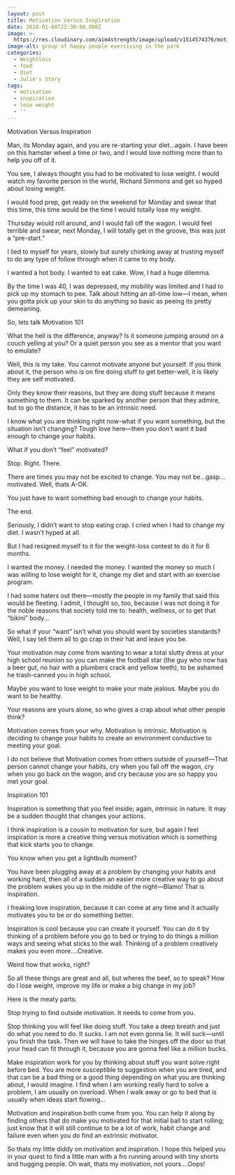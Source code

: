 ```yaml
---
layout: post
title: Motivation Versus Inspiration
date: 2018-01-08T22:30:00.000Z
image: >-
  https://res.cloudinary.com/aim4strength/image/upload/v1514574376/motivation-exercise.jpg
image-alt: group of happy people exercising in the park
categories:
  - Weightloss
  - food
  - diet
  - Julie's Story
tags:
  - motivation
  - inspiration
  - lose weight
  - ''
---
```

Motivation Versus Inspiration

Man, its Monday again, and you are re-starting your diet…again.  I have been on this hamster wheel a time or two, and I would love nothing more than to help you off of it.

You see, I always thought you had to be motivated to lose weight.  I would watch my favorite person in the world, Richard Simmons and get so hyped about losing weight. 

 I would food prep, get ready on the weekend for Monday and swear that this time, this time would be the time I would totally lose my weight.  

Thursday would roll around, and I would fall off the wagon.  I would feel terrible and swear, next Monday, I will totally get in the groove, this was just a “pre-start.”

I lied to myself for years, slowly but surely chinking away at trusting myself to do any type of follow through when it came to my body.  

I wanted a hot body.  I wanted to eat cake.  Wow, I had a huge dilemma.  

By the time I was 40, I was depressed, my mobility was limited and I had to pick up my stomach to pee.  Talk about hitting an all-time low—I mean, when you gotta pick up your skin to do anything so basic as peeing its pretty demeaning.  

So, lets talk Motivation 101

What the hell is the difference, anyway?  Is it someone jumping around on a couch yelling at you? Or a quiet person you see as a mentor that you want to emulate?

Well, this is my take.  You cannot motivate anyone but yourself.  If you think about it, the person who is on fire doing stuff to get better-well, it is likely they are self motivated.  

Only they know their reasons, but they are doing stuff because it means something to them. It can be sparked by another person that they admire, but to go the distance, it has to be an intrinsic need.

I know what you are thinking right now-what if you want something, but the situation isn’t changing?  Tough love here—then you don’t want it bad enough to change your habits.  

What if you don’t “feel” motivated?  

Stop. Right. There.  

There are times you may not be excited to change.  You may not be…gasp…motivated.  Well, thats A-OK.  

You just have to want something bad enough to change your habits. 

The end.  

Seriously, I didn’t want to stop eating crap.  I cried when I had to change my diet.  I wasn’t hyped at all. 

But I had resigned myself to it for the weight-loss contest to do it for 6 months. 

I wanted the money.  I needed the money. I wanted the money so much I was willing to lose weight for it, change my diet and start with an exercise program.

 I had some haters out there—mostly the people in my family that said this would be fleeting.  I admit, I thought so, too, because I was not doing it for the noble reasons that society told me to: health, wellness, or to get that “bikini” body…

So what if your “want” isn’t what you should want by societies standards?  Well, I say tell them all to go crap in their hat and leave you be.  

Your motivation may come from wanting to wear a total slutty dress at your high school reunion so you can make the football star (the guy who now has a beer gut, no hair with a plumbers crack and yellow teeth), to be ashamed he trash-canned you in high school.  

Maybe you want to lose weight to make your mate jealous.  Maybe you do want to be healthy. 

Your reasons are yours alone, so who gives a crap about what other people think?

Motivation comes from your why.  Motivation is intrinsic.  Motivation is deciding to change your habits to create an environment conductive to meeting your goal.  

I do not believe that Motivation comes from others outside of yourself—That person cannot change your habits, cry when you fall off the wagon, cry when you go back on the wagon, and cry because you are so happy you met your goal.

Inspiration 101

Inspiration is something that you feel inside; again, intrinsic in nature.  It may be a sudden thought that changes your actions.  

I think inspiration is a cousin to motivation for sure, but again I feel inspiration is more a creative thing versus motivation which is something that kick starts you to change.  

You know when you get a lightbulb moment? 

You have been plugging away at a problem by changing your habits and working hard, then all of a sudden an easier more creative way to go about the problem wakes you up in the middle of the night—Blamo! That is inspiration. 

I freaking love inspiration, because it can come at any time and it actually motivates you to be or do something better.  

Inspiration is cool because you can create it yourself. You can do it by thinking of a problem before you go to bed or trying to do things a million ways and seeing what sticks to the wall.  Thinking of a problem creatively makes you even more….Creative.  

Weird how that works, right?

So all these things are great and all, but wheres the beef, so to speak?  How do I lose weight, improve my life or make a big change in my job?

Here is the meaty parts:

 Stop trying to find outside motivation. It needs to come from you.  

Stop thinking you will feel like doing stuff.  You take a deep breath and just do what you need to do.  It sucks.  I am not even gonna lie.  It will suck—until you finish the task.  Then we will have to take the hinges off the door so that your head can fit through it, because you are gonna feel like a million bucks.

Make inspiration work for you by thinking about stuff you want solve right before bed. You are more susceptible to suggestion when you are tired, and that can be a bad thing or a good thing depending on what you are thinking about, I would imagine.  I find when I am working really hard to solve a problem, I am usually on overload.  When I walk away or go to bed that is usually when ideas start flowing…

Motivation and inspiration both come from you.  You can help it along by finding others that do make you motivated for that initial ball to start rolling; just know that it will still continue to be a lot of work, habit change and failure even when you do find an extrinsic motivator.  

So thats my little diddy on motivation and inspiration.  I hope this helped you in your quest to find a little man with a fro running around with tiny shorts and hugging people.  Oh wait, thats my motivation, not yours….Oops!
